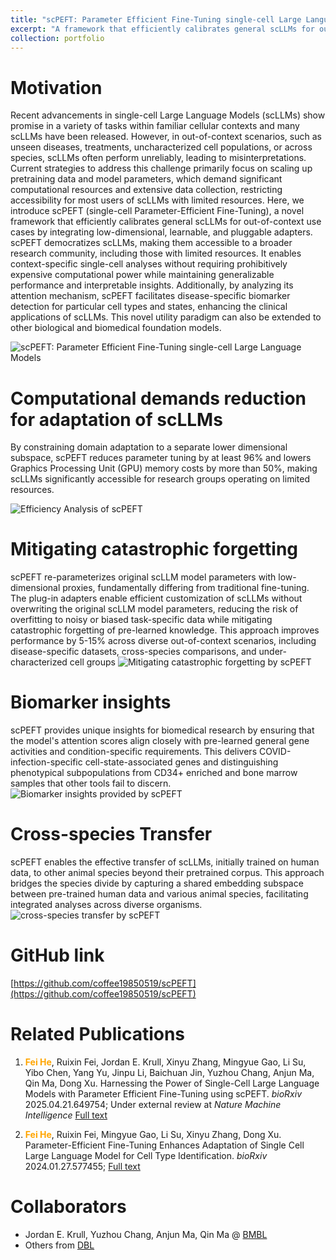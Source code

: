 ```yaml
---
title: "scPEFT: Parameter Efficient Fine-Tuning single-cell Large Language Models"
excerpt: "A framework that efficiently calibrates general scLLMs for out-of-context use cases <br/><img src='/images/scPEFT.jpg'>"
collection: portfolio
---
```


Motivation
======
Recent advancements in single-cell Large Language Models (scLLMs) show promise in a variety of tasks within familiar cellular contexts and many scLLMs have been released. 
However, in out-of-context scenarios, such as unseen diseases, treatments, uncharacterized cell populations, or across species, scLLMs often perform unreliably, leading to misinterpretations.
Current strategies to address this challenge primarily focus on scaling up pretraining data and model parameters, which demand significant computational resources and extensive data collection, restricting accessibility for most users of scLLMs with limited resources. 
Here, we introduce scPEFT (single-cell Parameter-Efficient Fine-Tuning), a novel framework that efficiently calibrates general scLLMs for out-of-context use cases by integrating low-dimensional, learnable, and pluggable adapters. 
scPEFT democratizes scLLMs, making them accessible to a broader research community, including those with limited resources. 
It enables context-specific single-cell analyses without requiring prohibitively expensive computational power while maintaining generalizable performance and interpretable insights. 
Additionally, by analyzing its attention mechanism, scPEFT facilitates disease-specific biomarker detection for particular cell types and states, enhancing the clinical applications of scLLMs. 
This novel utility paradigm can also be extended to other biological and biomedical foundation models. 

![scPEFT: Parameter Efficient Fine-Tuning single-cell Large Language Models](/images/scPEFT.jpg)


Computational demands reduction for adaptation of scLLMs
======
By constraining domain adaptation to a separate lower dimensional subspace, scPEFT reduces parameter tuning by at least 96% and lowers Graphics Processing Unit (GPU) memory costs by more than 50%, making scLLMs significantly accessible for research groups operating on limited resources.

![Efficiency Analysis of scPEFT](/images/scPEFT_efficiency.jpg)

Mitigating catastrophic forgetting
======
scPEFT re-parameterizes original scLLM model parameters with low-dimensional proxies, fundamentally differing from traditional fine-tuning. The plug-in adapters enable efficient customization of scLLMs without overwriting the original scLLM model parameters, reducing the risk of overfitting to noisy or biased task-specific data while mitigating catastrophic forgetting of pre-learned knowledge. This approach improves performance by 5-15% across diverse out-of-context scenarios, including disease-specific datasets, cross-species comparisons, and under-characterized cell groups
![Mitigating catastrophic forgetting by scPEFT](/images/scPEFT_catastrophic.jpg)

Biomarker insights
======
scPEFT provides unique insights for biomedical research by ensuring that the model's attention scores align closely with pre-learned general gene activities and condition-specific requirements. This delivers COVID-infection-specific cell-state-associated genes and distinguishing phenotypical subpopulations from CD34+ enriched and bone marrow samples that other tools fail to discern. 
![Biomarker insights provided by scPEFT](/images/scPEFT_biomarker.jpg)

Cross-species Transfer
======
scPEFT enables the effective transfer of scLLMs, initially trained on human data, to other animal species beyond their pretrained corpus. This approach bridges the species divide by capturing a shared embedding subspace between pre-trained human data and various animal species, facilitating integrated analyses across diverse organisms. 
![cross-species transfer by scPEFT](/images/scPEFT_cross_species.jpg)

GitHub link
======
[https://github.com/coffee19850519/scPEFT](https://github.com/coffee19850519/scPEFT)

Related Publications
======
1. **<font color= 	#FFA500>Fei He</font>**, Ruixin Fei, Jordan E. Krull, Xinyu Zhang, Mingyue Gao, Li Su, Yibo Chen, Yang Yu, Jinpu Li, Baichuan Jin, Yuzhou Chang, Anjun Ma, Qin Ma, Dong Xu.
Harnessing the Power of Single-Cell Large Language Models with Parameter Efficient Fine-Tuning using scPEFT.
*bioRxiv* 2025.04.21.649754; Under external review at *Nature Machine Intelligence* [Full text](https://www.biorxiv.org/content/10.1101/2025.04.21.649754v1.full.pdf)

2. **<font color= 	#FFA500>Fei He</font>**, Ruixin Fei, Mingyue Gao, Li Su, Xinyu Zhang, Dong Xu.
Parameter-Efficient Fine-Tuning Enhances Adaptation of Single Cell Large Language Model for Cell Type Identification.
*bioRxiv* 2024.01.27.577455; [Full text](https://www.biorxiv.org/content/10.1101/2024.01.27.577455v1.full.pdf)

Collaborators
======
* Jordan E. Krull, Yuzhou Chang, Anjun Ma, Qin Ma @ [BMBL](https://u.osu.edu/bmbl/lab-members/current-people/)
* Others from [DBL](https://digbio.missouri.edu/our-team/)